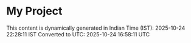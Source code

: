 # My Project

This content is dynamically generated in Indian Time (IST): 2025-10-24 22:28:11 IST
Converted to UTC: 2025-10-24 16:58:11 UTC
